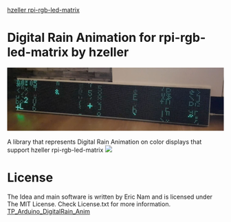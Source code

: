 [hzeller rpi-rgb-led-matrix](https://github.com/hzeller/rpi-rgb-led-matrix)

# Digital Rain Animation for rpi-rgb-led-matrix by hzeller

<img width="800" src="https://github.com/powelllens/TP_Arduino_DigitalRain_Anim/blob/main/misc/Matrix-Display.JPG">
 
 A library that represents Digital Rain Animation on color displays that support hzeller rpi-rgb-led-matrix
<img width="800" src="https://github.com/powelllens/TP_Arduino_DigitalRain_Anim/blob/main/misc/image.jpg">
 
# License

 The Idea and main software is written by Eric Nam and is licensed under The MIT License. Check License.txt for more information.
 [TP_Arduino_DigitalRain_Anim](https://github.com/0015/TP_Arduino_DigitalRain_Anim)
